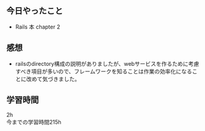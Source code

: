## 今日やったこと
- Rails 本 chapter 2 

## 感想
- railsのdirectory構成の説明がありましたが、webサービスを作るために考慮すべき項目が多いので、フレームワークを知ることは作業の効率化になることに改めて気づきました。 

## 学習時間
2h  
今までの学習時間215h 

